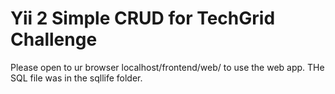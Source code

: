 Yii 2 Simple CRUD for TechGrid Challenge
===============================

Please open to ur browser localhost/frontend/web/ to use the web app. THe SQL file was in the sqllife folder.